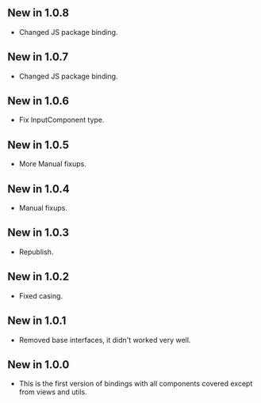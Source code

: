 ## New in 1.0.8
* Changed JS package binding.

## New in 1.0.7
* Changed JS package binding.

## New in 1.0.6
* Fix InputComponent type.

## New in 1.0.5
* More Manual fixups.

## New in 1.0.4
* Manual fixups.

## New in 1.0.3
* Republish.

## New in 1.0.2
* Fixed casing.

## New in 1.0.1
* Removed base interfaces, it didn't worked very well.

## New in 1.0.0
* This is the first version of bindings with all components covered except from views and utils.